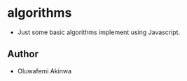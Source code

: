# algorithms

- Just some basic algorithms implement using Javascript.

## Author

- Oluwafemi Akinwa
